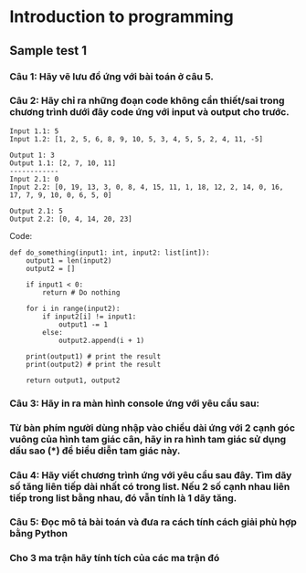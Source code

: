 # Introduction to programming
## Sample test 1
### Câu 1: Hãy vẽ lưu đồ ứng với bài toán ở câu 5.
### Câu 2: Hãy chỉ ra những đoạn code không cần thiết/sai trong chương trình dưới đây code ứng với input và output cho trước.
```
Input 1.1: 5
Input 1.2: [1, 2, 5, 6, 8, 9, 10, 5, 3, 4, 5, 5, 2, 4, 11, -5]

Output 1: 3
Output 1.1: [2, 7, 10, 11]
------------
Input 2.1: 0
Input 2.2: [0, 19, 13, 3, 0, 8, 4, 15, 11, 1, 18, 12, 2, 14, 0, 16, 17, 7, 9, 10, 0, 6, 5, 0]

Output 2.1: 5
Output 2.2: [0, 4, 14, 20, 23]
```
Code: 
```
def do_something(input1: int, input2: list[int]):
    output1 = len(input2)
    output2 = []

    if input1 < 0:
        return # Do nothing
    
    for i in range(input2):
        if input2[i] != input1:
            output1 -= 1
        else:
            output2.append(i + 1)

    print(output1) # print the result
    print(output2) # print the result

    return output1, output2
``` 
### Câu 3: Hãy in ra màn hình console ứng với yêu cầu sau:
### Từ bàn phím người dùng nhập vào chiều dài ứng với 2 cạnh góc vuông của hình tam giác cân, hãy in ra hình tam giác sử dụng dấu sao (*) để biểu diễn tam giác này. 

### Câu 4: Hãy viết chương trình ứng với yêu cầu sau đây. Tìm dãy số tăng liên tiếp dài nhất có trong list. Nếu 2 số cạnh nhau liên tiếp trong list bằng nhau, đó vẫn tính là 1 dãy tăng. 

### Câu 5: Đọc mô tả bài toán và đưa ra cách tính cách giải phù hợp bằng Python
### Cho 3 ma trận hãy tính tích của các ma trận đó

